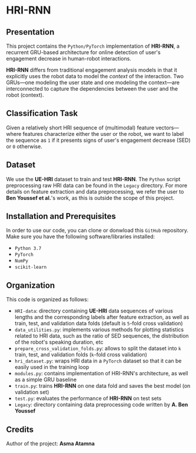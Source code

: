 # HRI-RNN
## Presentation
This project contains the `Python/PyTorch` implementation of **HRI-RNN**, a recurrent GRU-based architecture for online detection of user's engagement decrease in human-robot interactions.

**HRI-RNN** differs from traditional engagement analysis models in that it explicitly uses the robot data to model the *context* of the interaction. Two GRUs—one modeling the user state and one modeling the context—are interconnected to capture the dependencies between the user and the robot (context).

## Classification Task
Given a relatively short HRI sequence of (multimodal) feature vectors—where features characterize either the user or the robot, we want to label the sequence as `1` if it presents signs of user's engagement decrease (SED) or `0` otherwise.

## Dataset
We use the **UE-HRI** dataset to train and test **HRI-RNN**. The `Python` script preprocessing raw HRI data can be found in the `Legacy` directory. For more details on feature extraction and data preprocessing, we refer the user to **Ben Youssef et al.**'s work, as this is outside the scope of this project.

## Installation and Prerequisites
In order to use our code, you can clone or donwload this `GitHub` repository. Make sure you have the following software/libraries installed:
- `Python 3.7`
- `PyTorch`
- `NumPy`
- `scikit-learn`

## Organization
This code is organized as follows:
- `HRI-data`: directory containing **UE-HRI** data sequences of various lengths and the corresponding labels after feature extraction, as well as train, test, and validation data folds (default is `5`-fold cross validation)
- `data_utilities.py`: implements various methods for plotting statistics related to HRI data, such as the ratio of SED sequences, the distribution of the robot's speaking duration, etc
- `prepare_cross_validation_folds.py`: allows to split the dataset into `k` train, test, and validation folds (`k`-fold cross validation)
- `hri_dataset.py`: wraps HRI data in a `PyTorch` dataset so that it can be easily used in the training loop
- `modules.py`: contains implementation of HRI-RNN's architecture, as well as a simple GRU baseline
- `train.py`: trains **HRI-RNN** on one data fold and saves the best model (on validation set)
- `test.py`: evaluates the performance of **HRI-RNN** on test sets
- `Legacy`: directory containing data preprocessing code written by **A. Ben Youssef**

## Credits
Author of the project: **Asma Atamna**
